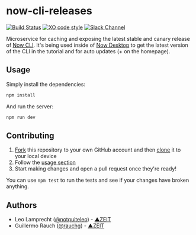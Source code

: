 # now-cli-releases

[![Build Status](https://travis-ci.org/zeit/now-cli-latest.svg?branch=master)](https://travis-ci.org/zeit/now-cli-latest)
[![XO code style](https://img.shields.io/badge/code_style-XO-5ed9c7.svg)](https://github.com/sindresorhus/xo)
[![Slack Channel](http://zeit-slackin.now.sh/badge.svg)](https://zeit.chat)

Microservice for caching and exposing the latest stable and canary release of [Now CLI](https://github.com/zeit/now-cli). It's being used inside of [Now Desktop](https://github.com/zeit/now-desktop) to get the latest version of the CLI in the tutorial and for auto updates (+ on the homepage).

## Usage

Simply install the dependencies:

```bash
npm install
```

And run the server:

```bash
npm run dev
```

## Contributing

1. [Fork](https://help.github.com/articles/fork-a-repo/) this repository to your own GitHub account and then [clone](https://help.github.com/articles/cloning-a-repository/) it to your local device
2. Follow the [usage section](#usage)
3. Start making changes and open a pull request once they're ready!

You can use `npm test` to run the tests and see if your changes have broken anything.

## Authors

- Leo Lamprecht ([@notquiteleo](https://twitter.com/notquiteleo)) - [▲ZEIT](https://zeit.co)
- Guillermo Rauch ([@rauchg](https://twitter.com/rauchg)) - [▲ZEIT](https://zeit.co)
